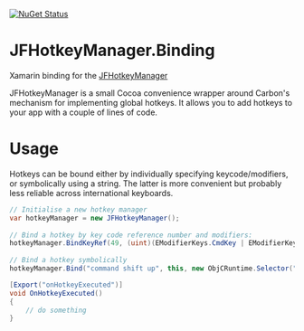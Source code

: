 [![NuGet Status](http://img.shields.io/nuget/v/JFHotkeyManager.Binding.svg?style=flat)](https://www.nuget.org/packages/JFHotkeyManager.Binding/)

# JFHotkeyManager.Binding

Xamarin binding for the [JFHotkeyManager](https://github.com/jaz303/JFHotkeyManager)

JFHotkeyManager is a small Cocoa convenience wrapper around Carbon's mechanism for implementing global hotkeys. It allows you to add hotkeys to your app with a couple of lines of code.

# Usage

Hotkeys can be bound either by individually specifying keycode/modifiers, or symbolically using a string. The latter is more convenient but probably less reliable across international keyboards.

```c#
// Initialise a new hotkey manager
var hotkeyManager = new JFHotkeyManager();
            
// Bind a hotkey by key code reference number and modifiers:
hotkeyManager.BindKeyRef(49, (uint)(EModifierKeys.CmdKey | EModifierKeys.ShiftKey), this, new ObjCRuntime.Selector("onHotkeyExecuted"));
            
// Bind a hotkey symbolically
hotkeyManager.Bind("command shift up", this, new ObjCRuntime.Selector("onHotkeyExecuted"));

[Export("onHotkeyExecuted")]
void OnHotkeyExecuted()
{
	// do something
}

```